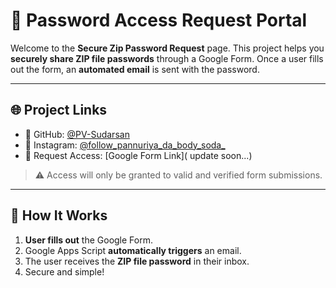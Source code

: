 # 🔐 Password Access Request Portal

Welcome to the **Secure Zip Password Request** page. This project helps you **securely share ZIP file passwords** through a Google Form. Once a user fills out the form, an **automated email** is sent with the password.

---

## 🌐 Project Links

- 📁 GitHub: [@PV-Sudarsan](https://github.com/PV-Sudarsan)
- 📸 Instagram: [@follow_pannuriya_da_body_soda_](https://www.instagram.com/follow_pannuriya_da_body_soda_/)
- 📝 Request Access: [Google Form Link]( update soon...)

> ⚠️ Access will only be granted to valid and verified form submissions.

---

## 🚀 How It Works

1. **User fills out** the Google Form.
2. Google Apps Script **automatically triggers** an email.
3. The user receives the **ZIP file password** in their inbox.
4. Secure and simple!

